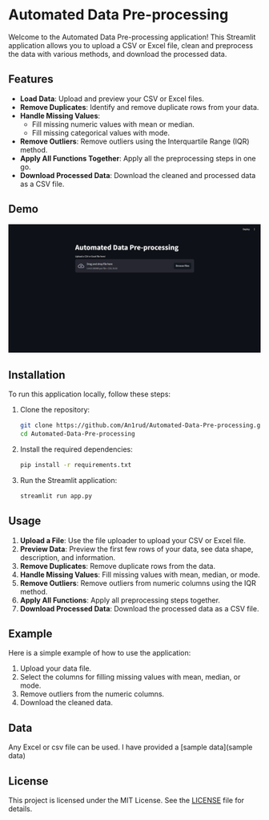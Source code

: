 # Automated Data Pre-processing

Welcome to the Automated Data Pre-processing application! This Streamlit application allows you to upload a CSV or Excel file, clean and preprocess the data with various methods, and download the processed data.

## Features

- **Load Data**: Upload and preview your CSV or Excel files.
- **Remove Duplicates**: Identify and remove duplicate rows from your data.
- **Handle Missing Values**:
  - Fill missing numeric values with mean or median.
  - Fill missing categorical values with mode.
- **Remove Outliers**: Remove outliers using the Interquartile Range (IQR) method.
- **Apply All Functions Together**: Apply all the preprocessing steps in one go.
- **Download Processed Data**: Download the cleaned and processed data as a CSV file.

## Demo

![Working of the application](gif/one.gif)

## Installation

To run this application locally, follow these steps:

1. Clone the repository:
   ```bash
   git clone https://github.com/An1rud/Automated-Data-Pre-processing.git
   cd Automated-Data-Pre-processing
   ```

2. Install the required dependencies:
   ```bash
   pip install -r requirements.txt
   ```

3. Run the Streamlit application:
   ```bash
   streamlit run app.py
   ```

## Usage

1. **Upload a File**: Use the file uploader to upload your CSV or Excel file.
2. **Preview Data**: Preview the first few rows of your data, see data shape, description, and information.
3. **Remove Duplicates**: Remove duplicate rows from the data.
4. **Handle Missing Values**: Fill missing values with mean, median, or mode.
5. **Remove Outliers**: Remove outliers from numeric columns using the IQR method.
6. **Apply All Functions**: Apply all preprocessing steps together.
7. **Download Processed Data**: Download the processed data as a CSV file.

## Example

Here is a simple example of how to use the application:

1. Upload your data file.
2. Select the columns for filling missing values with mean, median, or mode.
3. Remove outliers from the numeric columns.
4. Download the cleaned data.

## Data

Any Excel or csv file can be used.
I have provided a [sample data](sample data) 

## License

This project is licensed under the MIT License. See the [LICENSE](LICENSE) file for details.
